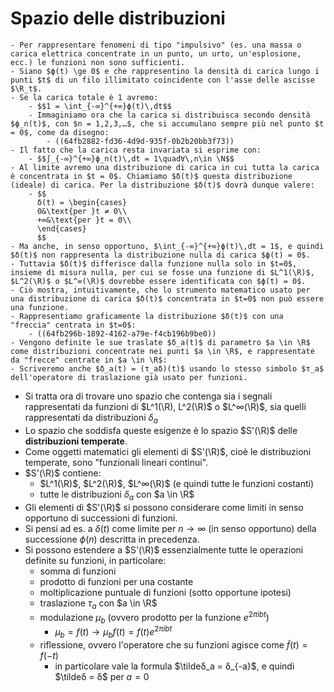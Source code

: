 # Spazio delle distribuzioni
	- Per rappresentare fenomeni di tipo "impulsivo" (es. una massa o carica elettrica concentrate in un punto, un urto, un'esplosione, ecc.) le funzioni non sono sufficienti.
	- Siano $ϕ(t) \ge 0$ e che rappresentino la densità di carica lungo i punti $t$ di un filo illimitato coincidente con l'asse delle ascisse $\R_t$.
	- Se la carica totale è 1 avremo:
		- $$1 = \int_{-∞}^{+∞}ϕ(t)\,dt$$
		- Immaginiamo ora che la carica si distribuisca secondo densità $ϕ_n(t)$, con $n = 1,2,3,…$, che si accumulano sempre più nel punto $t = 0$, come da disegno:
			- ((64fb2882-fd36-4d9d-935f-0b2b20bb3f73))
	- Il fatto che la carica resta invariata si esprime con:
		- $$∫_{-∞}^{+∞}ϕ_n(t)\,dt = 1\quad∀\,n\in \N$$
	- Al limite avremo una distribuzione di carica in cui tutta la carica è concentrata in $t = 0$. Chiamiamo $δ(t)$ questa distribuzione (ideale) di carica. Per la distribuzione $δ(t)$ dovrà dunque valere:
		- $$
		  δ(t) = \begin{cases}
		  0&\text{per }t ≠ 0\\
		  +∞&\text{per }t = 0\\
		  \end{cases}
		  $$
	- Ma anche, in senso opportuno, $\int_{-∞}^{+∞}ϕ(t)\,dt = 1$, e quindi $δ(t)$ non rappresenta la distribuzione nulla di carica $ϕ(t) = 0$.
	- Tuttavia $δ(t)$ differisce dalla funzione nulla solo in $t=0$, insieme di misura nulla, per cui se fosse una funzione di $L^1(\R)$,  $L^2(\R)$ o $L^∞(\R)$ dovrebbe essere identificata con $ϕ(t) = 0$.
	- Ciò mostra, intuitivamente, che lo strumento matematico usato per una distribuzione di carica $δ(t)$ concentrata in $t=0$ non può essere una funzione.
	- Rappresentiamo graficamente la distribuzione $δ(t)$ con una "freccia" centrata in $t=0$:
		- ((64fb296b-1892-4162-a79e-f4cb196b9be0))
	- Vengono definite le sue traslate $δ_a(t)$ di parametro $a \in \R$ come distribuzioni concentrate nei punti $a \in \R$, e rappresentate da "frecce" centrate in $a \in \R$:
	- Scriveremo anche $δ_a(t) = (τ_aδ)(t)$ usando lo stesso simbolo $τ_a$ dell'operatore di traslazione già usato per funzioni.
- Si tratta ora di trovare uno spazio che contenga sia i segnali rappresentati da funzioni di $L^1(\R), L^2(\R)$ o $L^∞(\R)$, sia quelli rappresentati da distribuzioni $δ_a$
- Lo spazio che soddisfa queste esigenze è lo spazio $S'(\R)$ delle **distribuzioni temperate**.
- Come oggetti matematici gli elementi di $S'(\R)$, cioè le distribuzioni temperate, sono "funzionali lineari continui".
- $S'(\R)$ contiene:
	- $L^1(\R)$, $L^2(\R)$, $L^∞(\R)$ (e quindi tutte le funzioni costanti)
	- tutte le distribuzioni $δ_a$ con $a \in \R$
- Gli elementi di $S'(\R)$ si possono considerare come limiti in senso opportuno di successioni di funzioni.
- Si pensi ad es. a $δ(t)$ come limite per $n \rightarrow ∞$ (in senso opportuno) della successione $ϕ(n)$ descritta in precedenza.
- Si possono estendere a $S'(\R)$ essenzialmente tutte le operazioni definite su funzioni, in particolare:
	- somma di funzioni
	- prodotto di funzioni per una costante
	- moltiplicazione puntuale di funzioni (sotto opportune ipotesi)
	- traslazione $τ_a$ con $a \in \R$
	- modulazione $\mu_b$ (ovvero prodotto per la funzione $e^{2πibt}$)
		- $\mu_b = f(t) \rightarrow \mu_bf(t) = f(t) e^{2πibt}$
	- riflessione, ovvero l'operatore che su funzioni agisce come $\tilde{f}(t) = f(-t)$
		- in particolare vale la formula $\tildeδ_a = δ_{-a}$, e quindi $\tildeδ = δ$ per $a = 0$